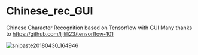 # Chinese_rec_GUI
Chinese Character Recognition based on Tensorflow with GUI
Many thanks to https://github.com/ljllili23/tensorflow-101

![snipaste20180430_164946](https://github.com/ljllili23/Chinese_rec_GUI/blob/master/snipaste20180430_164946.png)
